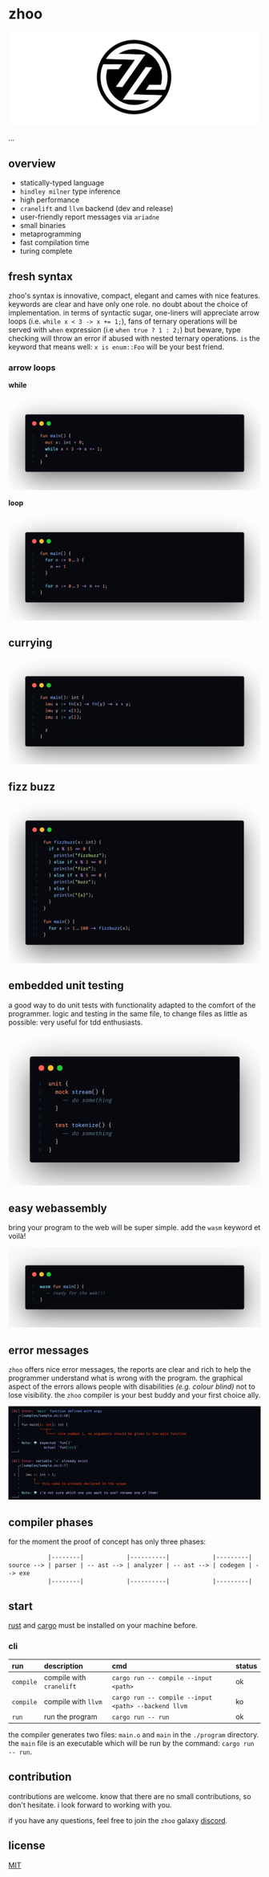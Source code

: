 # zhoo

<p align="center">
  <img src="./misc/logo/zhoo-logo-black.png" />
</p>

...

## overview

- statically-typed language
- `hindley milner` type inference
- high performance
- `cranelift` and `llvm` backend (dev and release)
- user-friendly report messages via `ariadne`
- small binaries
- metaprogramming
- fast compilation time
- turing complete

## fresh syntax

zhoo's syntax is innovative, compact, elegant and cames with nice features. keywords are clear and have only one role. no doubt about the choice of implementation. in terms of syntactic sugar, one-liners will appreciate arrow loops (i.e. `while x < 3 -> x += 1;`), fans of ternary operations will be served with `when` expression (i.e `when true ? 1 : 2;`) but beware, type checking will throw an error if abused with nested ternary operations. `is` the keyword that means well: `x is enum::Foo` will be your best friend.

### arrow loops

**while**

<p align="center">
  <img src="./misc/overview/zhoo-arrow-while.png" />
</p>

**loop**

<p align="center">
  <img src="./misc/overview/zhoo-loop.png" />
</p>

## currying

<p align="center">
  <img src="./misc/overview/zhoo-currying.png" />
</p>

## fizz buzz

<p align="center">
  <img src="./misc/overview/zhoo-fizz-buzz.png" />
</p>

## embedded unit testing

a good way to do unit tests with functionality adapted to the comfort of the programmer. logic and testing in the same file, to change files as little as possible: very useful for tdd enthusiasts.

<p align="center">
  <img src="./misc/overview/zhoo-unit-testing.png" />
</p>

## easy webassembly

bring your program to the web will be super simple. add the `wasm` keyword et voilà!

<p align="center">
  <img src="./misc/overview/zhoo-wasm.png" />
</p>

## error messages

`zhoo` offers nice error messages, the reports are clear and rich to help the programmer understand what is wrong with the program. the graphical aspect of the errors allows people with disabilities *(e.g. colour blind)* not to lose visibility. the `zhoo` compiler is your best buddy and your first choice ally.

<p align="center">
  <img src="./misc/overview/zhoo-report-errors.png" />
</p>

## compiler phases

for the moment the proof of concept has only three phases:

```
           |--------|            |----------|            |---------|
source --> | parser | -- ast --> | analyzer | -- ast --> | codegen | --> exe
           |--------|            |----------|            |---------|
```

## start

[rust](https://www.rust-lang.org/tools/install) and [cargo](https://doc.rust-lang.org/cargo/getting-started/installation.html) must be installed on your machine before.

### cli

| run       | description              | cmd                                                  | status |
|:----------|:-------------------------|:-----------------------------------------------------|:-------|
| `compile` | compile with `cranelift` | `cargo run -- compile --input <path>`                | ok     |
| `compile` | compile with `llvm`      | `cargo run -- compile --input <path> --backend llvm` | ko     |
| `run`     | run the program          | `cargo run -- run`                                   | ok     |

the compiler generates two files: `main.o` and `main` in the `./program` directory. the `main` file is an executable which will be run by the command: `cargo run -- run`.

## contribution

contributions are welcome. know that there are no small contributions, so don't hesitate. i look forward to working with you.

if you have any questions, feel free to join the `zhoo` galaxy [discord](https://discord.gg/5dBTWgvb).

## license

[MIT](./LICENSE)
